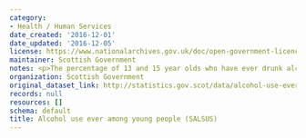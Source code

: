 ```yaml
---
category:
- Health / Human Services
date_created: '2016-12-01'
date_updated: '2016-12-05'
license: https://www.nationalarchives.gov.uk/doc/open-government-licence/version/3/
maintainer: Scottish Government
notes: <p>The percentage of 13 and 15 year olds who have ever drunk alcohol.</p>
organization: Scottish Government
original_dataset_link: http://statistics.gov.scot/data/alcohol-use-ever-among-young-people-salsus
records: null
resources: []
schema: default
title: Alcohol use ever among young people (SALSUS)
---
```

